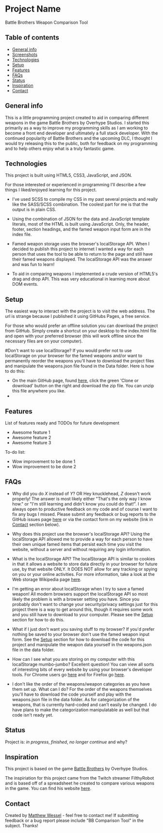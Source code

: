 # Project Name
Battle Brothers Weapon Comparison Tool

## Table of contents
* [General info](#general-info)
* [Screenshots](#screenshots)
* [Technologies](#technologies)
* [Setup](#setup)
* [Features](#features)
* [FAQs](#faqs)
* [Status](#status)
* [Inspiration](#inspiration)
* [Contact](#contact)

## General info
This is a little programming project created to aid in comparing different weapons in the game Battle Brothers by Overhype Studios. I started this primarily as a way to improve my programming skills as I am working to become a front end developer and ultimately a full stack developer. With the continued popularity of Battle Brothers and the upcoming DLC, I thought I would try releasing this to the public, both for feedback on my programming and to help others enjoy what is a truly fantastic game.

## Technologies
This project is built using HTML5, CSS3, JavaScript, and JSON.

For those interested or experienced in programming I'll describe a few things I liked/enjoyed learning for this project.

* I've used SCSS to compile my CSS in my past several projects and really like the SASS/SCSS combination. The coolest part for me is that the output is in plain CSS.

* Using the combination of JSON for the data and JavaScript template literals, most of the HTML is built using JavaScript. Only, the header, footer, section headings, and the famed weapon input form are in the index file.

* Famed weapon storage uses the browser's localStorage API. When I decided to publish this project to internet I wanted a way for each person that uses the tool to be able to return to the page and still have their famed weapons displayed. The localStorage API was the answer and was fun to learn!

* To aid in comparing weapons I implemented a crude version of HTML5's drag and drop API. This was very educational in learning more about DOM events. 

## Setup
The easiest way to interact with the project is to visit the web address. The url is strange because I published it using GitHubs Pages, a free service.

For those who would prefer an offline solution you can download the project from GitHub. Simply create a shortcut on your desktop to the index.html file and open with your preferred browser (this will work offline since the necessary files are on your computer).

#Don't want to use localStorage?
If you would prefer not to use localStorage on your browser for the famed weapons and/or want to permanently reorder the weapons you'll have to download the project files and manipulate the weapons.json file found in the Data folder. Here is how to do this:

* On the main GitHub page, found [here](https://github.com/nucmatt/bb_weapon_comparison_tool), click the green 'Clone or download' button on the right and download the zip file. You can unzip this file anywhere you like.
* 


## Features
List of features ready and TODOs for future development
* Awesome feature 1
* Awesome feature 2
* Awesome feature 3

To-do list:
* Wow improvement to be done 1
* Wow improvement to be done 2

## FAQs
* Why did you do _X_ instead of _Y_? OR Hey knucklehead, _Z_ doesn't work properly!
The answer is most likely either "That's the only way I know how." or "I'm still learning and didn't know you could do that!". I am always open to productive feedback on my code and of course I want to fix any bugs I missed. Please submit any feedback or bug reports to the GitHub issues page [here](https://github.com/nucmatt/bb_weapon_comparison_tool/issues) or via the contact form on my website (link in [Contact](#contact) section below).

* Why does this project use the browser's localStorage API?
Using the localStorage API allowed me to provide a way for each person to have their own unique famed items that persist each time you visit the website, without a server and without requiring any login information.

* What is the localStorage API?
The localStorage API is similar to cookies in that it allows a website to store data directly in your browser for future use, by that website ONLY. It DOES NOT allow for any tracking or spying on you or your online activities. For more information, take a look at the Web storage Wikipedia page [here](https://en.wikipedia.org/wiki/Web_storage).

* I'm getting an error about localStorage when I try to save a famed weapon!
All modern browsers support the localStorage API so most likely the problem is with a browser setting you have. Since you probably don't want to change your security/privacy settings just for this project there is a way to get around this, though it requires some work and you still have to download to your computer. Please see the [Setup](#setup) section for how to do this.

* What if I just don't want you saving stuff to my browser?
If you'd prefer nothing be saved to your browser don't use the famed weapon input form. See the [Setup](#setup) section for how to download the code for this project and manipulate the weapon data yourself in the weapons.json file in the data folder.

* How can I see what you are storing on my computer with this localStorage mumbo-jumbo?
Excellent question! You can view all sorts of interesting bits of every website by using your browser's developer tools. For Chrome users go [here](https://developers.google.com/web/tools/chrome-devtools/storage/localstorage) and for Firefox go [here](https://developer.mozilla.org/en-US/docs/Tools/Storage_Inspector).

* I don't like the order of the weapons/weapon categories as you have them set up. What can I do?
For the order of the weapons themselves you'll have to download the code yourself and play with the weapons.json file in the data folder. As for categorization of the weapons, that is currently hard-coded and can't easily be changed. I do have plans to make the categorization manipulatable as well but that code isn't ready yet.


## Status
Project is: _in progress_, _finished_, _no longer continue_ and why?

## Inspiration
This project is based on the game [Battle Brothers](http://battlebrothersgame.com/) by Overhype Studios.

The inspiriation for this project came from the Twitch streamer FilthyRobot and is based off of a spreadsheet he created to compare various weapons in the game. You can find his website [here](https://www.filthyrobot.tv/).

## Contact
Created by [Matthew Wessel](https://matthew-a-wessel.dev/) - feel free to contact me! If submitting feedback or a bug report please include "BB Comparison Tool" in the subject. Thanks!
